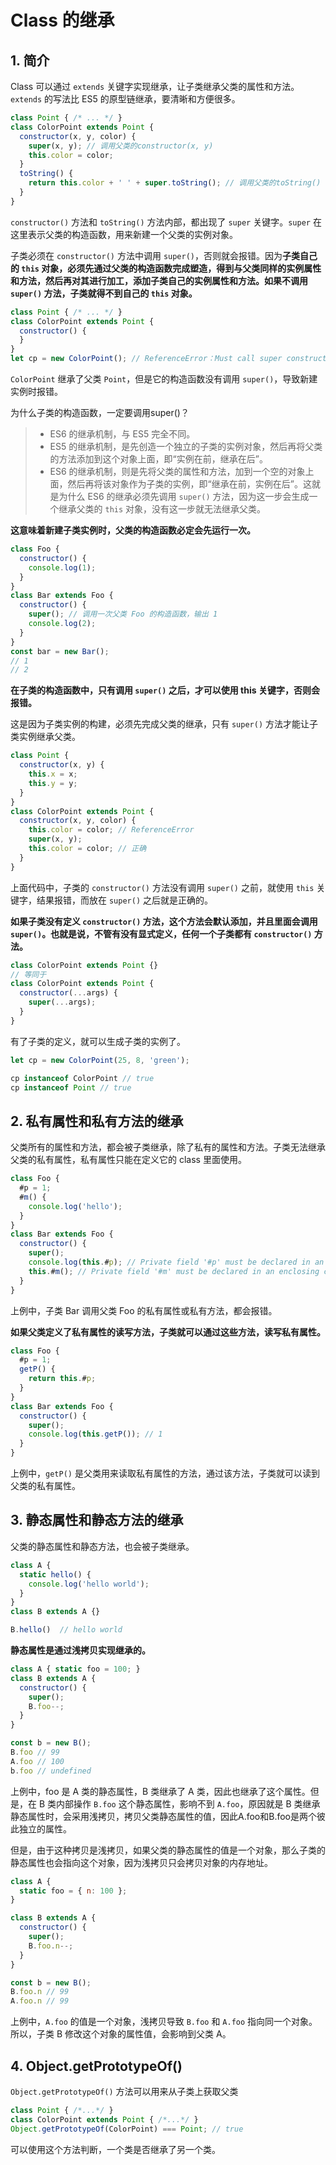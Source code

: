 # Class 的继承

## 1. 简介

Class 可以通过 `extends` 关键字实现继承，让子类继承父类的属性和方法。`extends` 的写法比 ES5 的原型链继承，要清晰和方便很多。

```javascript
class Point { /* ... */ }
class ColorPoint extends Point {
  constructor(x, y, color) {
    super(x, y); // 调用父类的constructor(x, y)
    this.color = color;
  }
  toString() {
    return this.color + ' ' + super.toString(); // 调用父类的toString()
  }
}
```

`constructor()` 方法和 `toString()` 方法内部，都出现了 `super` 关键字。`super` 在这里表示父类的构造函数，用来新建一个父类的实例对象。

子类必须在 `constructor()` 方法中调用 `super()`，否则就会报错。因为**子类自己的 `this` 对象，必须先通过父类的构造函数完成塑造，得到与父类同样的实例属性和方法，然后再对其进行加工，添加子类自己的实例属性和方法。如果不调用 `super()` 方法，子类就得不到自己的 `this` 对象。**

```javascript
class Point { /* ... */ }
class ColorPoint extends Point {
  constructor() {
  }
}
let cp = new ColorPoint(); // ReferenceError：Must call super constructor in derived class before accessing 'this' or returning from derived constructor
```

`ColorPoint` 继承了父类 `Point`，但是它的构造函数没有调用 `super()`，导致新建实例时报错。

为什么子类的构造函数，一定要调用super()？

> - ES6 的继承机制，与 ES5 完全不同。
> - ES5 的继承机制，是先创造一个独立的子类的实例对象，然后再将父类的方法添加到这个对象上面，即“实例在前，继承在后”。
> - ES6 的继承机制，则是先将父类的属性和方法，加到一个空的对象上面，然后再将该对象作为子类的实例，即“继承在前，实例在后”。这就是为什么 ES6 的继承必须先调用 `super()` 方法，因为这一步会生成一个继承父类的 `this` 对象，没有这一步就无法继承父类。

**这意味着新建子类实例时，父类的构造函数必定会先运行一次。**

```javascript
class Foo {
  constructor() {
    console.log(1);
  }
}
class Bar extends Foo {
  constructor() {
    super(); // 调用一次父类 Foo 的构造函数，输出 1
    console.log(2);
  }
}
const bar = new Bar();
// 1
// 2
```

**在子类的构造函数中，只有调用 `super()` 之后，才可以使用 this 关键字，否则会报错。**

这是因为子类实例的构建，必须先完成父类的继承，只有 `super()` 方法才能让子类实例继承父类。

```javascript
class Point {
  constructor(x, y) {
    this.x = x;
    this.y = y;
  }
}
class ColorPoint extends Point {
  constructor(x, y, color) {
    this.color = color; // ReferenceError
    super(x, y);
    this.color = color; // 正确
  }
}
```

上面代码中，子类的 `constructor()` 方法没有调用 `super()` 之前，就使用 `this` 关键字，结果报错，而放在 `super()` 之后就是正确的。

**如果子类没有定义 `constructor()` 方法，这个方法会默认添加，并且里面会调用 `super()`。也就是说，不管有没有显式定义，任何一个子类都有 `constructor()` 方法。**

```javascript
class ColorPoint extends Point {}
// 等同于
class ColorPoint extends Point {
  constructor(...args) {
    super(...args);
  }
}
```

有了子类的定义，就可以生成子类的实例了。

```javascript
let cp = new ColorPoint(25, 8, 'green');

cp instanceof ColorPoint // true
cp instanceof Point // true
```

## 2. 私有属性和私有方法的继承

父类所有的属性和方法，都会被子类继承，除了私有的属性和方法。子类无法继承父类的私有属性，私有属性只能在定义它的 class 里面使用。

```javascript
class Foo {
  #p = 1;
  #m() {
    console.log('hello');
  }
}
class Bar extends Foo {
  constructor() {
    super();
    console.log(this.#p); // Private field '#p' must be declared in an enclosing class
    this.#m(); // Private field '#m' must be declared in an enclosing class
  }
}
```

上例中，子类 Bar 调用父类 Foo 的私有属性或私有方法，都会报错。

**如果父类定义了私有属性的读写方法，子类就可以通过这些方法，读写私有属性。**

```javascript
class Foo {
  #p = 1;
  getP() {
    return this.#p;
  }
}
class Bar extends Foo {
  constructor() {
    super();
    console.log(this.getP()); // 1
  }
}
```

上例中，`getP()` 是父类用来读取私有属性的方法，通过该方法，子类就可以读到父类的私有属性。

## 3. 静态属性和静态方法的继承

父类的静态属性和静态方法，也会被子类继承。

```javascript
class A {
  static hello() {
    console.log('hello world');
  }
}
class B extends A {}

B.hello()  // hello world
```

**静态属性是通过浅拷贝实现继承的。**

```javascript
class A { static foo = 100; }
class B extends A {
  constructor() {
    super();
    B.foo--;
  }
}

const b = new B();
B.foo // 99
A.foo // 100
b.foo // undefined
```

上例中，foo 是 A 类的静态属性，B 类继承了 A 类，因此也继承了这个属性。但是，在 B 类内部操作 `B.foo` 这个静态属性，影响不到 `A.foo`，原因就是 B 类继承静态属性时，会采用浅拷贝，拷贝父类静态属性的值，因此A.foo和B.foo是两个彼此独立的属性。

但是，由于这种拷贝是浅拷贝，如果父类的静态属性的值是一个对象，那么子类的静态属性也会指向这个对象，因为浅拷贝只会拷贝对象的内存地址。

```javascript
class A {
  static foo = { n: 100 };
}

class B extends A {
  constructor() {
    super();
    B.foo.n--;
  }
}

const b = new B();
B.foo.n // 99
A.foo.n // 99
```

上例中，`A.foo` 的值是一个对象，浅拷贝导致 `B.foo` 和 `A.foo` 指向同一个对象。所以，子类 B 修改这个对象的属性值，会影响到父类 A。

## 4. Object.getPrototypeOf()

`Object.getPrototypeOf()` 方法可以用来从子类上获取父类

```javascript
class Point { /*...*/ }
class ColorPoint extends Point { /*...*/ }
Object.getPrototypeOf(ColorPoint) === Point; // true
```

可以使用这个方法判断，一个类是否继承了另一个类。

